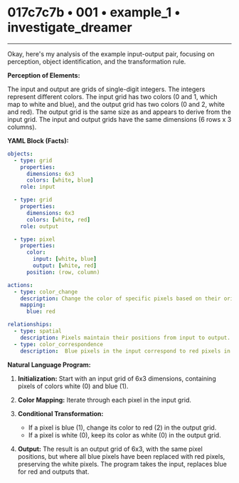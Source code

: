 # 017c7c7b • 001 • example_1 • investigate_dreamer

---
Okay, here's my analysis of the example input-output pair, focusing on perception, object identification, and the transformation rule.

**Perception of Elements:**

The input and output are grids of single-digit integers. The integers represent different colors. The input grid has two colors (0 and 1, which map to white and blue), and the output grid has two colors (0 and 2, white and red). The output grid is the same size as and appears to derive from the input grid. The input and output grids have the same dimensions (6 rows x 3 columns).

**YAML Block (Facts):**



```yaml
objects:
  - type: grid
    properties:
      dimensions: 6x3
      colors: [white, blue]
    role: input

  - type: grid
    properties:
      dimensions: 6x3
      colors: [white, red]
    role: output

  - type: pixel
    properties:
      color:
        input: [white, blue]
        output: [white, red]
      position: (row, column)

actions:
  - type: color_change
    description: Change the color of specific pixels based on their original color.
    mapping:
      blue: red

relationships:
  - type: spatial
    description: Pixels maintain their positions from input to output.
  - type: color_correspondence
    description:  Blue pixels in the input correspond to red pixels in the output. White remains white.
```



**Natural Language Program:**

1.  **Initialization:** Start with an input grid of 6x3 dimensions, containing pixels of colors white (0) and blue (1).

2.  **Color Mapping:** Iterate through each pixel in the input grid.

3.  **Conditional Transformation:**
    *   If a pixel is blue (1), change its color to red (2) in the output grid.
    *   If a pixel is white (0), keep its color as white (0) in the output grid.

4.  **Output:** The result is an output grid of 6x3, with the same pixel positions, but where all blue pixels have been replaced with red pixels, preserving the white pixels. The program takes the input, replaces blue for red and outputs that.


